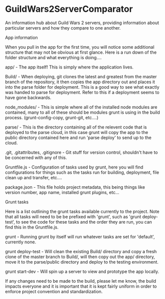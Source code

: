 GuildWars2ServerComparator
==========================

An information hub about Guild Wars 2 servers, providing information about particular servers and how they compare to one another.

App information

  When you pull in the app for the first time, you will notice some additional structure that may not be obvious at first glance.
Here is a run down of the folder structure and what everything is doing....

app/ - The app itself! This is simply where the application lives.

Build/ - When deploying, git clones the latest and greatest from the master branch of the repository, it then copies
         the app directory out and places it into the parse folder for deployment. This is a good way to see what exactly
         was handed to parse for deployment. Refer to this if a deployment seems to have gone backwards.
         
node_modules/ - This is simple where all of the installed node modules are contained, many to all of these should be modules
               grunt is using in the build process. (grunt-config-copy, grunt-git, etc....)

parse/ - This is the directory containing all of the relevent code that is deployed to the parse cloud, in this case
        grunt will copy the app to the public directory contained here and run 'parse deploy' to send up to the cloud.

.git, .gitattributes, .gitignore - Git stuff for version control, shouldn't have to be concerned with any of this.

Gruntfile.js - Configuration of tasks used by grunt, here you will find configurations for things such as the tasks run
               for building, deployment, file clean up and transfer, etc....

package.json - This file holds project metadata, this being things like version number, app name, installed grunt plugins, etc...

Grunt tasks

  Here is a list outlining the grunt tasks available currently to the project. Note that all tasks will need to be be prefixed
  with 'grunt', such as 'grunt deploy-test', to see the code for these tasks and the order they are run, you can find this in
  the Gruntfile.js.
  
  grunt - Running grunt by itself will run whatever tasks are set for 'default', currently none.
  
  grunt deploy-test - Will clean the existing Build/ directory and copy a fresh clone of the master branch to Build/, will
  then copy out the app/ directory, move it to the parse/public directory and deploy to the testing environment.
  
  grunt start-dev - Will spin up a server to view and prototype the app locally.
  
If any changes need to be made to the build, please let me know, the build impacts everyone and it is important that it is kept
fairly uniform in order to enforce project convention and standardization.
